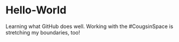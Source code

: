 # Hello-World
Learning what GitHub does well.
Working with the #CougsinSpace is stretching my boundaries, too! 
